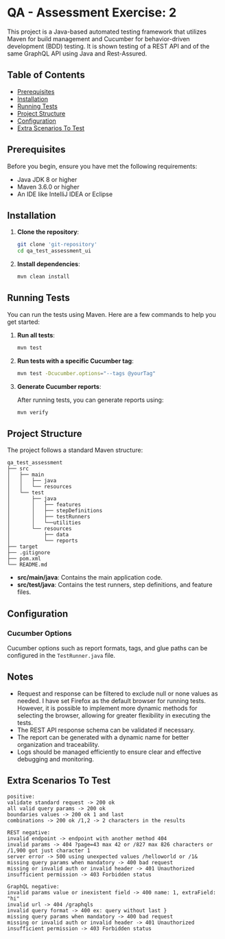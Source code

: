 # QA - Assessment Exercise: 2

This project is a Java-based automated testing framework that utilizes Maven for build management and Cucumber for behavior-driven development (BDD) testing.
It is shown testing of a REST API and of the same GraphQL API using Java and Rest-Assured.

## Table of Contents

- [Prerequisites](#prerequisites)
- [Installation](#installation)
- [Running Tests](#running-tests)
- [Project Structure](#project-structure)
- [Configuration](#configuration)
- [Extra Scenarios To Test](#extra-scenarios-to-test)

## Prerequisites

Before you begin, ensure you have met the following requirements:

- Java JDK 8 or higher
- Maven 3.6.0 or higher
- An IDE like IntelliJ IDEA or Eclipse

## Installation

1. **Clone the repository**:

    ```bash
    git clone 'git-repository'
    cd qa_test_assessment_ui
    ```

2. **Install dependencies**:

    ```bash
    mvn clean install
    ```

## Running Tests

You can run the tests using Maven. Here are a few commands to help you get started:

1. **Run all tests**:

    ```bash
    mvn test
    ```

2. **Run tests with a specific Cucumber tag**:

    ```bash
    mvn test -Dcucumber.options="--tags @yourTag"
    ```

3. **Generate Cucumber reports**:

   After running tests, you can generate reports using:

    ```bash
    mvn verify
    ```

## Project Structure

The project follows a standard Maven structure:

```
qa_test_assessment
├── src
│   ├── main
│   │   ├── java
│   │   └── resources
│   └── test
│       ├── java
│       │   ├── features
│       │   ├── stepDefinitions
│       │   ├── testRunners
│       │   └──utilities
│       └── resources
│           ├── data
│           └── reports
├── target
├── .gitignore
├── pom.xml
└── README.md
```

- **src/main/java**: Contains the main application code.
- **src/test/java**: Contains the test runners, step definitions, and feature files.

## Configuration

### Cucumber Options

Cucumber options such as report formats, tags, and glue paths can be configured in the `TestRunner.java` file.

## Notes

- Request and response can be filtered to exclude null or none values as needed. I have set Firefox as the default browser for running tests. However, it is possible to implement more dynamic methods for selecting the browser, allowing for greater flexibility in executing the tests.
- The REST API response schema can be validated if necessary.
- The report can be generated with a dynamic name for better organization and traceability.
- Logs should be managed efficiently to ensure clear and effective debugging and monitoring.


## Extra Scenarios To Test

```
positive:
validate standard request -> 200 ok
all valid query params -> 200 ok
boundaries values -> 200 ok 1 and last
combinations -> 200 ok /1,2 -> 2 characters in the results

REST negative:
invalid endpoint -> endpoint with another method 404
invalid params -> 404 ?page=43 max 42 or /827 max 826 characters or /1,900 got just character 1
server error -> 500 using unexpected values /helloworld or /1&
missing query params when mandatory -> 400 bad request
missing or invalid auth or invalid header -> 401 Unauthorized
insufficient permission -> 403 Forbidden status

GraphQL negative:
invalid params value or inexistent field -> 400 name: 1, extraField: "hi" 
invalid url -> 404 /graphqls
invalid query format -> 400 ex: query without last }
missing query params when mandatory -> 400 bad request
missing or invalid auth or invalid header -> 401 Unauthorized
insufficient permission -> 403 Forbidden status
```
